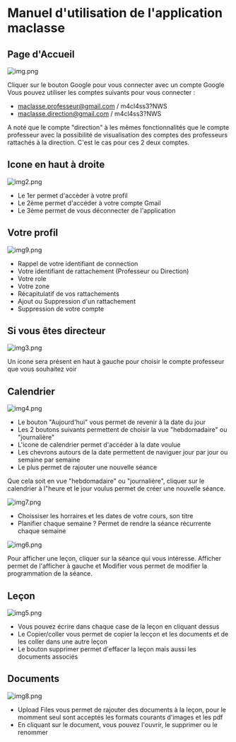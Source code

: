 # Manuel d'utilisation de l'application maclasse
## Page d'Accueil
![img.png](./Markdown.Images/img.png)

Cliquer sur le bouton Google pour vous connecter avec un compte Google
Vous pouvez utiliser les comptes suivants pour vous connecter :

- maclasse.professeur@gmail.com /  m4cl4ss3?NWS
- maclasse.direction@gmail.com  /  m4cl4ss3?NWS

A noté que le compte "direction" à les mêmes fonctionnalités que le compte professeur avec la possibilité de
visualisation des comptes des professeurs rattachés à la direction. C'est le cas pour ces 2 deux comptes.

## Icone en haut à droite
![img2.png](./Markdown.Images/img2.png)

- Le 1er permet d'accèder à votre profil
- Le 2ème permet d'accéder à votre compte Gmail
- Le 3ème permet de vous déconnecter de l'application

## Votre profil
![img9.png](./Markdown.Images/img9.png)

- Rappel de votre identifiant de connection
- Votre identifiant de rattachement (Professeur ou Direction)
- Votre role
- Votre zone
- Récapitulatif de vos rattachements
- Ajout ou Suppression d'un rattachement
- Suppression de votre compte

## Si vous êtes directeur
![img3.png](./Markdown.Images/img3.png)

Un icone sera présent en haut à gauche pour choisir le compte professeur que vous souhaitez voir

## Calendrier
![img4.png](./Markdown.Images/img4.png)

- Le bouton "Aujourd'hui" vous permet de revenir à la date du jour
- Les 2 boutons suivants permettent de choisir la vue "hebdomadaire" ou "journalière"
- L'icone de calendrier permet d'accéder à la date voulue
- Les chevrons autours de la date permettent de naviguer jour par jour ou semaine par semaine
- Le plus permet de rajouter une nouvelle séance

Que cela soit en vue "hebdomadaire" ou "journalière", cliquer sur le calendrier à l"heure et le
jour voulus permet de créer une nouvelle séance.

![img7.png](./Markdown.Images/img7.png)

- Choissiser les horraires et les dates de votre cours, son titre
- Planifier chaque semaine ? Permet de rendre la séance récurrente chaque semaine

![img6.png](./Markdown.Images/img6.png)

Pour afficher une leçon, cliquer sur la séance qui vous intéresse. Afficher permet de l'afficher à gauche et 
Modifier vous permet de modifier la programmation de la séance.

## Leçon
![img5.png](./Markdown.Images/img5.png)

- Vous pouvez écrire dans chaque case de la leçon en cliquant dessus
- Le Copier/coller vous permet de copier la lecçon et les documents et de les coller dans une autre leçon
- Le bouton supprimer permet d'effacer la leçon mais aussi les documents associés

## Documents
![img8.png](./Markdown.Images/img8.png)

- Upload Files vous permet de rajouter des documents à la leçon, pour le momment seul sont acceptés les formats courants d'images et les pdf
- En cliquant sur le document, vous pouvez l'ouvrir, le supprimer ou le renommer